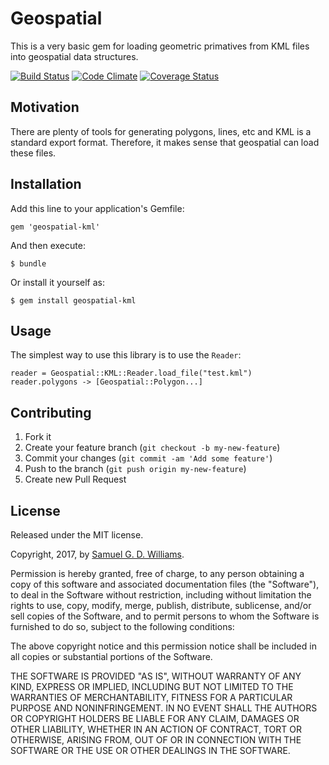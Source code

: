 # Geospatial

This is a very basic gem for loading geometric primatives from KML files into geospatial data structures.

[![Build Status](https://secure.travis-ci.org/ioquatix/geospatial-kml.svg)](http://travis-ci.org/ioquatix/geospatial-kml)
[![Code Climate](https://codeclimate.com/github/ioquatix/geospatial-kml.svg)](https://codeclimate.com/github/ioquatix/geospatial-kml)
[![Coverage Status](https://coveralls.io/repos/ioquatix/geospatial-kml/badge.svg)](https://coveralls.io/r/ioquatix/geospatial-kml)

## Motivation

There are plenty of tools for generating polygons, lines, etc and KML is a standard export format. Therefore, it makes sense that geospatial can load these files.

## Installation

Add this line to your application's Gemfile:

	gem 'geospatial-kml'

And then execute:

	$ bundle

Or install it yourself as:

	$ gem install geospatial-kml

## Usage

The simplest way to use this library is to use the `Reader`:

	reader = Geospatial::KML::Reader.load_file("test.kml")
	reader.polygons -> [Geospatial::Polygon...]

## Contributing

1. Fork it
2. Create your feature branch (`git checkout -b my-new-feature`)
3. Commit your changes (`git commit -am 'Add some feature'`)
4. Push to the branch (`git push origin my-new-feature`)
5. Create new Pull Request

## License

Released under the MIT license.

Copyright, 2017, by [Samuel G. D. Williams](http://www.codeotaku.com/samuel-williams).

Permission is hereby granted, free of charge, to any person obtaining a copy
of this software and associated documentation files (the "Software"), to deal
in the Software without restriction, including without limitation the rights
to use, copy, modify, merge, publish, distribute, sublicense, and/or sell
copies of the Software, and to permit persons to whom the Software is
furnished to do so, subject to the following conditions:

The above copyright notice and this permission notice shall be included in
all copies or substantial portions of the Software.

THE SOFTWARE IS PROVIDED "AS IS", WITHOUT WARRANTY OF ANY KIND, EXPRESS OR
IMPLIED, INCLUDING BUT NOT LIMITED TO THE WARRANTIES OF MERCHANTABILITY,
FITNESS FOR A PARTICULAR PURPOSE AND NONINFRINGEMENT. IN NO EVENT SHALL THE
AUTHORS OR COPYRIGHT HOLDERS BE LIABLE FOR ANY CLAIM, DAMAGES OR OTHER
LIABILITY, WHETHER IN AN ACTION OF CONTRACT, TORT OR OTHERWISE, ARISING FROM,
OUT OF OR IN CONNECTION WITH THE SOFTWARE OR THE USE OR OTHER DEALINGS IN
THE SOFTWARE.
